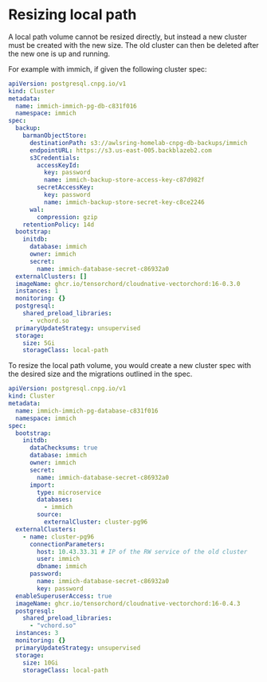 # Resizing local path

A local path volume cannot be resized directly, but instead a new cluster must be created with the new size. The old cluster can then be deleted after the new one is up and running.

For example with immich, if given the following cluster spec:

```yaml
apiVersion: postgresql.cnpg.io/v1
kind: Cluster
metadata:
  name: immich-immich-pg-db-c831f016
  namespace: immich
spec:
  backup:
    barmanObjectStore:
      destinationPath: s3://awlsring-homelab-cnpg-db-backups/immich
      endpointURL: https://s3.us-east-005.backblazeb2.com
      s3Credentials:
        accessKeyId:
          key: password
          name: immich-backup-store-access-key-c87d982f
        secretAccessKey:
          key: password
          name: immich-backup-store-secret-key-c8ce2246
      wal:
        compression: gzip
    retentionPolicy: 14d
  bootstrap:
    initdb:
      database: immich
      owner: immich
      secret:
        name: immich-database-secret-c86932a0
  externalClusters: []
  imageName: ghcr.io/tensorchord/cloudnative-vectorchord:16-0.3.0
  instances: 1
  monitoring: {}
  postgresql:
    shared_preload_libraries:
      - vchord.so
  primaryUpdateStrategy: unsupervised
  storage:
    size: 5Gi
    storageClass: local-path
```

To resize the local path volume, you would create a new cluster spec with the desired size and the migrations outlined in the spec.

```yaml
apiVersion: postgresql.cnpg.io/v1
kind: Cluster
metadata:
  name: immich-immich-pg-database-c831f016
  namespace: immich
spec:
  bootstrap:
    initdb:
      dataChecksums: true
      database: immich
      owner: immich
      secret:
        name: immich-database-secret-c86932a0
      import:
        type: microservice
        databases:
          - immich
        source:
          externalCluster: cluster-pg96
  externalClusters:
    - name: cluster-pg96
      connectionParameters:
        host: 10.43.33.31 # IP of the RW service of the old cluster
        user: immich
        dbname: immich
      password:
        name: immich-database-secret-c86932a0
        key: password
  enableSuperuserAccess: true
  imageName: ghcr.io/tensorchord/cloudnative-vectorchord:16-0.4.3
  postgresql:
    shared_preload_libraries:
      - "vchord.so"
  instances: 3
  monitoring: {}
  primaryUpdateStrategy: unsupervised
  storage:
    size: 10Gi
    storageClass: local-path
```
